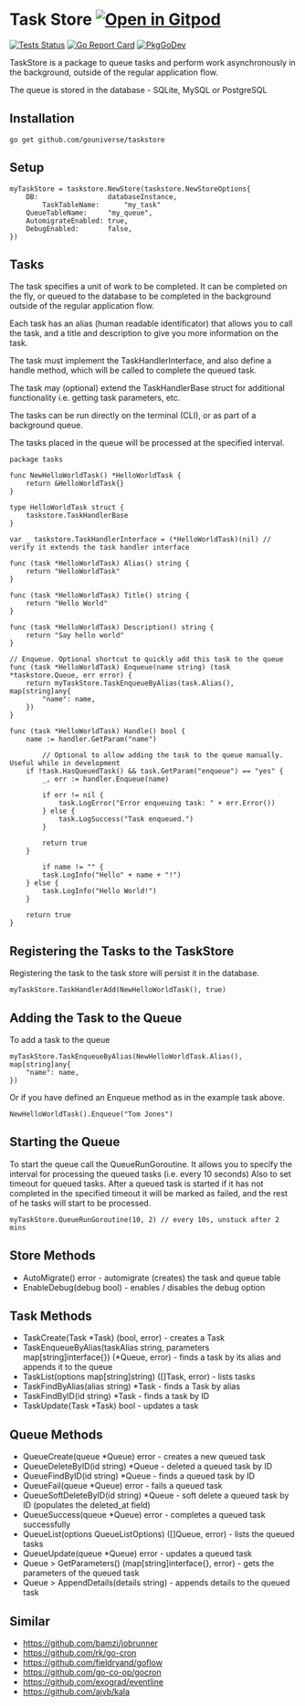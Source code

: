 # Task Store <a href="https://gitpod.io/#https://github.com/gouniverse/taskstore" style="float:right:"><img src="https://gitpod.io/button/open-in-gitpod.svg" alt="Open in Gitpod" loading="lazy"></a>


[![Tests Status](https://github.com/gouniverse/taskstore/actions/workflows/tests.yml/badge.svg?branch=main)](https://github.com/gouniverse/taskstore/actions/workflows/tests.yml)
[![Go Report Card](https://goreportcard.com/badge/github.com/gouniverse/taskstore)](https://goreportcard.com/report/github.com/gouniverse/taskstore)
[![PkgGoDev](https://pkg.go.dev/badge/github.com/gouniverse/taskstore)](https://pkg.go.dev/github.com/gouniverse/taskstore)

TaskStore is a package to queue tasks and perform work asynchronously in the background, outside of the regular application flow.

The queue is stored in the database - SQLite, MySQL or PostgreSQL

## Installation

```
go get github.com/gouniverse/taskstore
```

## Setup

```golang
myTaskStore = taskstore.NewStore(taskstore.NewStoreOptions{
	DB:                 databaseInstance,
    	TaskTableName:      "my_task"
	QueueTableName:     "my_queue",
	AutomigrateEnabled: true,
	DebugEnabled:       false,
})
```

## Tasks

The task specifies a unit of work to be completed. It can be completed on the fly, 
or queued to the database to be completed in the background outside of
the regular application flow.

Each task has an alias (human readable identificator) that allows you to call the task,
and a title and description to give you more information on the task.

The task must implement the TaskHandlerInterface, and also define a handle method, 
which will be called to complete the queued task. 

The task may (optional) extend the TaskHandlerBase struct for additional functionality
i.e. getting task parameters, etc.

The tasks can be run directly on the terminal (CLI), or as part of a background queue.

The tasks placed in the queue will be processed at the specified interval.

```golang
package tasks

func NewHelloWorldTask() *HelloWorldTask {
	return &HelloWorldTask{}
}

type HelloWorldTask struct {
	taskstore.TaskHandlerBase
}

var _ taskstore.TaskHandlerInterface = (*HelloWorldTask)(nil) // verify it extends the task handler interface

func (task *HelloWorldTask) Alias() string {
	return "HelloWorldTask"
}

func (task *HelloWorldTask) Title() string {
	return "Hello World"
}

func (task *HelloWorldTask) Description() string {
	return "Say hello world"
}

// Enqueue. Optional shortcut to quickly add this task to the queue
func (task *HelloWorldTask) Enqueue(name string) (task *taskstore.Queue, err error) {
	return myTaskStore.TaskEnqueueByAlias(task.Alias(), map[string]any{
		"name": name,
	})
}

func (task *HelloWorldTask) Handle() bool {
	name := handler.GetParam("name")

        // Optional to allow adding the task to the queue manually. Useful while in development
	if !task.HasQueuedTask() && task.GetParam("enqueue") == "yes" {
		_, err := handler.Enqueue(name)

		if err != nil {
			task.LogError("Error enqueuing task: " + err.Error())
		} else {
			task.LogSuccess("Task enqueued.")
		}
		
		return true
	}

        if name != "" {
		task.LogInfo("Hello" + name + "!")	
	} else {
		task.LogInfo("Hello World!")
	}

	return true
}
```
## Registering the Tasks to the TaskStore

Registering the task to the task store will persist it in the database.

```
myTaskStore.TaskHandlerAdd(NewHelloWorldTask(), true)
```


## Adding the Task to the Queue

To add a task to the queue

```
myTaskStore.TaskEnqueueByAlias(NewHelloWorldTask.Alias(), map[string]any{
	"name": name,
})
```

Or if you have defined an Enqueue method as in the example task above.
```
NewHelloWorldTask().Enqueue("Tom Jones")
```

## Starting the Queue

To start the queue call the QueueRunGoroutine. 
It allows you to specify the interval for processing the queued tasks (i.e. every 10 seconds)
Also to set timeout for queued tasks. After a queued task is started if it has not completed in the specified timeout it will be marked as failed, and the rest of he tasks will start to be processed.

```
myTaskStore.QueueRunGoroutine(10, 2) // every 10s, unstuck after 2 mins
```

## Store Methods

- AutoMigrate() error - automigrate (creates) the task and queue table
- EnableDebug(debug bool) - enables / disables the debug option

## Task Methods
- TaskCreate(Task *Task) (bool, error) -  creates a Task
- TaskEnqueueByAlias(taskAlias string, parameters map[string]interface{}) (*Queue, error) -  finds a task by its alias and appends it to the queue
- TaskList(options map[string]string) ([]Task, error) - lists tasks
- TaskFindByAlias(alias string) *Task - finds a Task by alias
- TaskFindByID(id string) *Task - finds a task by ID
- TaskUpdate(Task *Task) bool - updates a task

## Queue Methods
- QueueCreate(queue *Queue) error - creates a new queued task
- QueueDeleteByID(id string) *Queue - deleted a queued task by ID
- QueueFindByID(id string) *Queue - finds a queued task by ID
- QueueFail(queue *Queue) error - fails a queued task
- QueueSoftDeleteByID(id string) *Queue - soft delete a queued task by ID (populates the deleted_at field)
- QueueSuccess(queue *Queue) error -  completes a queued task  successfully
- QueueList(options QueueListOptions) ([]Queue, error) - lists the queued tasks
- QueueUpdate(queue *Queue) error - updates a queued task
- Queue > GetParameters() (map[string]interface{}, error) - gets the parameters of the queued task
- Queue > AppendDetails(details string) - appends details to the queued task

## Similar

- https://github.com/bamzi/jobrunner
- https://github.com/rk/go-cron
- https://github.com/fieldryand/goflow
- https://github.com/go-co-op/gocron
- https://github.com/exograd/eventline
- https://github.com/ajvb/kala
